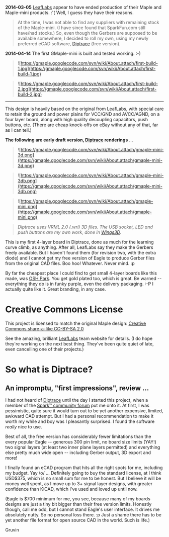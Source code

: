 **2014-03-05** [LeafLabs](http://leaflabs.com) appear to have ended production of their Maple and Maple-mini products. :'( Well,  I guess they have their reasons.

> At the time, I was not able to find any suppliers with remaining stock of the Maple-mini. (I have since found that SparkFun.com still have/had stocks.) So, even though the Gerbers are supposed to be available somewhere, I decided to roll my own, using my newly preferred eCAD software, [Diptrace](http://www.diptrace.com) (free version).

**2014-04-14** The first GMaple-mini is built and tested working. :-)

> ![https://gmaple.googlecode.com/svn/wiki/About.attach/first-build-1.jpg](https://gmaple.googlecode.com/svn/wiki/About.attach/first-build-1.jpg)

> ![https://gmaple.googlecode.com/svn/wiki/About.attach/first-build-2.jpg](https://gmaple.googlecode.com/svn/wiki/About.attach/first-build-2.jpg)


---



This design is heavily based on the original from LeafLabs, with special care to retain the ground and power plains for VCC/GND and AVCC/AGND, on a four layer board, along with high quality decoupling capacitors, push buttons, etc. (There are cheap knock-offs on eBay without any of that, far as I can tell.)

**The following are early draft version, [Diptrace](http://www.diptrace.com) renderings** ...

> ![https://gmaple.googlecode.com/svn/wiki/About.attach/gmaple-mini-3d.png](https://gmaple.googlecode.com/svn/wiki/About.attach/gmaple-mini-3d.png)

> ![https://gmaple.googlecode.com/svn/wiki/About.attach/gmaple-mini-3db.png](https://gmaple.googlecode.com/svn/wiki/About.attach/gmaple-mini-3db.png)

> ![https://gmaple.googlecode.com/svn/wiki/About.attach/gmaple-mini.png](https://gmaple.googlecode.com/svn/wiki/About.attach/gmaple-mini.png)

> _Diptrace uses VRML 2.0 (.wrl) 3D files. The USB socket, LED and push buttons are my own work, done in [Wings3D](http://www.wings3d.com)._

This is my first 4-layer board in Diptrace, done as much for the learning curve climb, as anything. After all, LeafLabs say they make the Gerbers freely available. But I haven't found them (for revision two, with the extra diode) and I cannot get my free version of Eagle to produce Gerber files from the original CAD files. Boo hoo! Whatever. Never mind. :p

By far the cheapest place I could find to get small 4-layer boards like this made, was [OSH Park](http://oshpark.com). You get gold plated too, which is great. Be warned -- everything they do is in funky purple, even the delivery packaging. :-P I actually quite like it. Great branding, in any case.

# Creative Commons License #

This project is licensed to match the original Maple design: [Creative Commons share-a-like CC-BY-SA 2.0](http://creativecommons.org/licenses/by-sa/2.0/)

See the amazing, brilliant [LeafLabs](http://leaflabs.com) team website for details. (I do hope they're working on the next best thing. They've been quite quiet of late, even cancelling one of their projects.)

# So what is Diptrace? #
## An impromptu, "first impressions", review ... ##
I had not heard of [Diptrace](http://www.diptrace.com) until the day I started this project, when a member of the [Spark™ community forum](https://community.spark.io) put me onto it. At first, I was pessimistic, quite sure it would turn out to be yet another expensive, limited, awkward CAD attempt. But I had a personal recommendation to make it worth my while and boy was I pleasantly surprised. I found the software _really_ nice to use.

Best of all, the free version has considerably fewer limitations than the every popular Eagle -- generous 300 pin limit, no board size limits (YAY!) two signal layers (at least two inner plane layers permitted) and everything else pretty much wide open -- including Gerber output, 3D export and more!

I finally found an eCAD program that hits all the right spots for me, including my budget. Yay \o/ ... Definitely going to buy the standard license, at I think USD$375, which is no small sum for me to be honest. But I believe it will be money well spent, as I move up to 3+ signal layer designs, with greater confidence than KiCAD, which I've used and loved up until now.

(Eagle is $700 minimum for me, you see, because many of my boards designs are just a tiny bit bigger than their free version limits. Honestly though, call me odd, but I cannot stand Eagle's user interface. It drives me absolutely nutty. So no personal loss there. :p Just a shame there has to be yet another file format for open source CAD in the world. Such is life.)

Gruvin